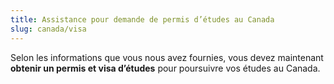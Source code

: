 ```yaml
---
title: Assistance pour demande de permis d’études au Canada
slug: canada/visa
---
```

Selon les informations que vous nous avez fournies, vous devez maintenant **obtenir un permis et visa d’études** pour poursuivre vos études au Canada.
